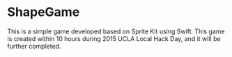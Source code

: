 # ShapeGame
This is a simple game developed based on Sprite Kit using Swift. 
This game is created within 10 hours during 2015 UCLA Local Hack Day, and it will be further completed.
